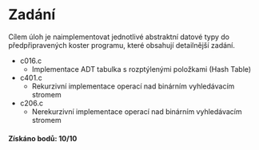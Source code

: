 # Zadání

Cílem úloh je naimplementovat jednotlivé abstraktní datové typy do předpřipravených koster programu, které obsahují detailnější zadání.

 - c016.c
    - Implementace ADT tabulka s rozptýlenými položkami (Hash Table)
 - c401.c
    - Rekurzivní implementace operací nad binárním vyhledávacím stromem
 - c206.c
    - Nerekurzivní implementace operací nad binárním vyhledávacím stromem

#### Získáno bodů: 10/10